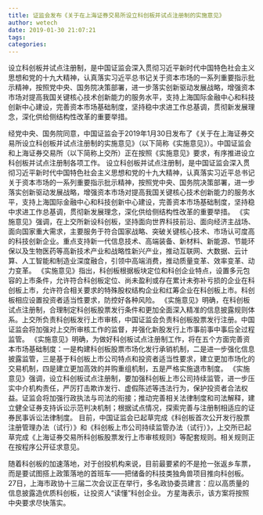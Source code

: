 ```yaml
---
title: 证监会发布《关于在上海证券交易所设立科创板并试点注册制的实施意见》
author: wetech
date: 2019-01-30 21:07:21
tags: 
categories: 
---
```

设立科创板并试点注册制，是中国证监会深入贯彻习近平新时代中国特色社会主义思想和党的十九大精神，认真落实习近平总书记关于资本市场的一系列重要指示批示精神，按照党中央、国务院决策部署，进一步落实创新驱动发展战略，增强资本市场对提高我国关键核心技术创新能力的服务水平，支持上海国际金融中心和科技创新中心建设，完善资本市场基础制度，坚持稳中求进工作总基调，贯彻新发展理念，深化供给侧结构性改革的重要举措。
<!-- more -->
经党中央、国务院同意，中国证监会于2019年1月30日发布了《关于在上海证券交易所设立科创板并试点注册制的实施意见》（以下简称《实施意见》）。中国证监会和上海证券交易所（以下简称上交所）正在按照《实施意见》要求，有序推进设立科创板并试点注册制各项工作。
设立科创板并试点注册制，是中国证监会深入贯彻习近平新时代中国特色社会主义思想和党的十九大精神，认真落实习近平总书记关于资本市场的一系列重要指示批示精神，按照党中央、国务院决策部署，进一步落实创新驱动发展战略，增强资本市场对提高我国关键核心技术创新能力的服务水平，支持上海国际金融中心和科技创新中心建设，完善资本市场基础制度，坚持稳中求进工作总基调，贯彻新发展理念，深化供给侧结构性改革的重要举措。
《实施意见》强调，在上交所新设科创板，坚持面向世界科技前沿、面向经济主战场、面向国家重大需求，主要服务于符合国家战略、突破关键核心技术、市场认可度高的科技创新企业。重点支持新一代信息技术、高端装备、新材料、新能源、节能环保以及生物医药等高新技术产业和战略性新兴产业，推动互联网、大数据、云计算、人工智能和制造业深度融合，引领中高端消费，推动质量变革、效率变革、动力变革。
《实施意见》指出，科创板根据板块定位和科创企业特点，设置多元包容的上市条件，允许符合科创板定位、尚未盈利或存在累计未弥补亏损的企业在科创板上市，允许符合相关要求的特殊股权结构企业和红筹企业在科创板上市。科创板相应设置投资者适当性要求，防控好各种风险。
《实施意见》明确，在科创板试点注册制，合理制定科创板股票发行条件和更加全面深入精准的信息披露规则体系。上交所负责科创板发行上市审核，中国证监会负责科创板股票发行注册。中国证监会将加强对上交所审核工作的监督，并强化新股发行上市事前事中事后全过程监管。
《实施意见》明确，为做好科创板试点注册制工作，将在五个方面完善资本市场基础制度：一是构建科创板股票市场化发行承销机制，二是进一步强化信息披露监管，三是基于科创板上市公司特点和投资者适当性要求，建立更加市场化的交易机制，四是建立更加高效的并购重组机制，五是严格实施退市制度。
《实施意见》强调，设立科创板试点注册制，要加强科创板上市公司持续监管，进一步压实中介机构责任，严厉打击欺诈发行、虚假陈述等违法行为，保护投资者合法权益。证监会将加强行政执法与司法的衔接；推动完善相关法律制度和司法解释，建立健全证券支持诉讼示范判决机制；根据试点情况，探索完善与注册制相适应的证券民事诉讼法律制度。
目前，中国证监会已起草完成《科创板首次公开发行股票注册管理办法（试行）》和《科创板上市公司持续监管办法（试行）》，上交所已起草完成《上海证券交易所科创板股票发行上市审核规则》等配套规则。相关规则正在按程序公开征求意见。
 
 
随着科创板的加速落地，对于创投机构来说，目前最要紧的不是抢一张返乡车票，而是要试图搭上政策落地的首班车——把储备的科技类独角兽项目推向科创板。
27日，上海市政协十三届二次会议正在举行，多名政协委员建言：应以高质量的信息披露造优质科创板，让投资人“读懂”科创企业。
方星海表示，该方案将按照中央要求尽快落实。
